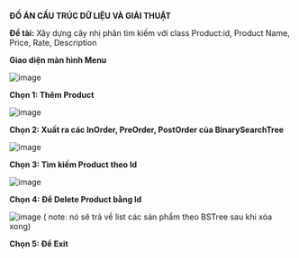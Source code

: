 **ĐỒ ÁN CẤU TRÚC DỮ LIỆU VÀ GIẢI THUẬT**


**Đề tài:** Xây dựng cây nhị phân tìm kiếm với class Product:id, Product Name, Price, Rate, Description
     
**Giao diện màn hình Menu**
    
![image](https://user-images.githubusercontent.com/73508026/145363450-299538a3-5ebb-45fb-b11b-1caa33b245e3.png)

**Chọn 1: Thêm Product**

![image](https://user-images.githubusercontent.com/73508026/145364000-dda1475a-a24f-4635-a012-63e1ce254fb0.png)

**Chọn 2: Xuất ra các InOrder, PreOrder, PostOrder của BinarySearchTree**

![image](https://user-images.githubusercontent.com/73508026/145364309-2ad9a9e5-8c07-49f0-b3d6-55a0ff71019f.png)

**Chọn 3: Tìm kiếm Product theo Id**

![image](https://user-images.githubusercontent.com/73508026/145364495-68093ae8-2171-44ac-84a8-ed8bdcbb85fb.png)

**Chọn 4: Để Delete Product bằng Id**

![image](https://user-images.githubusercontent.com/73508026/145364644-7ee5267e-b4f0-492f-a4c3-1e9b0e4318ff.png)
( note: nó sẽ trả về list các sản phẩm theo BSTree sau khi xóa xong)

**Chọn 5: Để Exit**
